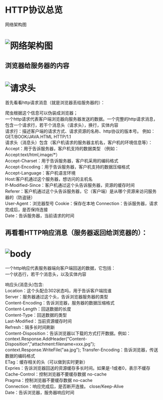 # HTTP协议总览
网络架构图
# ![网络架构图](https://github.com/KissMyLady/Web-of-Python/blob/master/HttpProtocol/HTTP_img.jpg)


## 浏览器给服务器的内容
# ![请求头](https://github.com/KissMyLady/Web-of-Python/blob/master/HttpProtocol/header1.jpg)
首先看看http请求消息（就是浏览器丢给服务器的）：

爬虫根据这个信息可以伪装成浏览器；  
一个http请求代表客户端浏览器向服务器发送的数据。一个完整的http请求消息，包含一个请求行，若干个消息头（请求头），换行，实体内容  
请求行：描述客户端的请求方式、请求资源的名称、http协议的版本号。 例如： GET/BOOK/JAVA.HTML HTTP/1.1  
请求头（消息头）包含（客户机请求的服务器主机名，客户机的环境信息等）：  
Accept：用于告诉服务器，客户机支持的数据类型  （例如：Accept:text/html,image/*）  
Accept-Charset：用于告诉服务器，客户机采用的编码格式  
Accept-Encoding：用于告诉服务器，客户机支持的数据压缩格式  
Accept-Language：客户机语言环境  
Host:客户机通过这个服务器，想访问的主机名  
If-Modified-Since：客户机通过这个头告诉服务器，资源的缓存时间  
Referer：客户机通过这个头告诉服务器，它（客户端）是从哪个资源来访问服务器的（防盗链）  
User-Agent：浏览器型号
Cookie：保存在本地
Connection：告诉服务器，请求完成后，是否保持连接  
Date：告诉服务器，当前请求的时间  

## 再看看HTTP响应消息（服务器返回给浏览器的）：  
# ![body](https://github.com/KissMyLady/Web-of-Python/blob/master/HttpProtocol/body2.jpg)
一个http响应代表服务器端向客户端回送的数据，它包括：  
一个状态行，若干个消息头，以及实体内容  

响应头(消息头)包含:  
Location：这个头配合302状态吗，用于告诉客户端找谁  
Server：服务器通过这个头，告诉浏览器服务器的类型  
Content-Encoding：告诉浏览器，服务器的数据压缩格式  
Content-Length：回送数据的长度  
Content-Type：回送数据的类型  
Last-Modified：当前资源缓存时间  
Refresh：隔多长时间刷新  
Content-Disposition：告诉浏览器以下载的方式打开数据。例如： context.Response.AddHeader("Content-Disposition","attachment:filename=xxx.jpg");                                          context.Response.WriteFile("aa.jpg");
Transfer-Encoding：告诉浏览器，传送数据的编码格式  
ETag：缓存相关的头（可以做到实时更新）  
Expries：告诉浏览器回送的资源缓存多长时间。如果是-1或者0，表示不缓存  
Cache-Control：控制浏览器不要缓存数据   no-cache  
Pragma：控制浏览器不要缓存数据          no-cache  
Connection：响应完成后，是否断开连接。  close/Keep-Alive  
Date：告诉浏览器，服务器响应时间  

  





